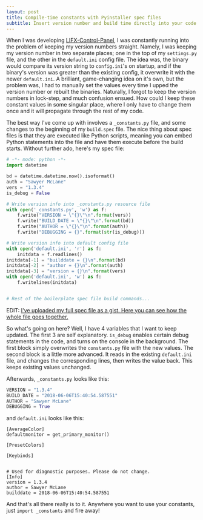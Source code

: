 ```yaml
---
layout: post
title: Compile-time constants with Pyinstaller spec files
subtitle: Insert version number and build time directly into your code!
---
```


When I was developing [LIFX-Control-Panel](https://github.com/samclane/LIFX-Control-Panel), I was constantly running into
the problem of keeping my version numbers straight. Namely, I was keeping my version number in two separate places; one 
in the top of my `settings.py` file, and the other in the `default.ini` config file. The idea was, the binary would compare
its version string to `config.ini`'s on startup, and if the binary's version was greater than the existing config, it 
overwrite it with the newer `default.ini`. A brilliant, game-changing idea on it's own, but the problem was, I had to 
manually set the values every time I upped the version number or rebuilt the binaries. Naturally, I forgot to keep the
version numbers in lock-step, and much confusion ensued. How could I keep these constant values in some singular place,
where I only have to change them once and it will propagate through the rest of my code. 


The best way I've come up with involves a `_constants.py` file, and some changes to the beginning of my `build.spec` file.
The nice thing about spec files is that they are executed like Python scripts, meaning you can embed Python statements into the 
file and have them execute before the build starts. Without further ado, here's my spec file:

```python
# -*- mode: python -*-
import datetime

bd = datetime.datetime.now().isoformat()
auth = "Sawyer McLane"
vers = "1.3.4"
is_debug = False

# Write version info into _constants.py resource file
with open('_constants.py', 'w') as f:
    f.write("VERSION = \"{}\"\n".format(vers))
    f.write("BUILD_DATE = \"{}\"\n".format(bd))
    f.write("AUTHOR = \"{}\"\n".format(auth))
    f.write("DEBUGGING = {}".format(str(is_debug)))

# Write version info into default config file
with open('default.ini', 'r') as f:
    initdata = f.readlines()
initdata[-1] = "builddate = {}\n".format(bd)
initdata[-2] = "author = {}\n".format(auth)
initdata[-3] = "version = {}\n".format(vers)
with open('default.ini', 'w') as f:
    f.writelines(initdata)


# Rest of the boilerplate spec file build commands...
```

EDIT: [I've uploaded my full spec file as a gist. Here you can see how the whole file goes together.](https://gist.github.com/samclane/cbf44116a3c1e1a9c5e11c5e932360d3) 

So what's going on here? Well, I have 4 variables that I want to keep updated. The first 3 are self explanatory. `is_debug`
enables certain debug statements in the code, and turns on the console in the background. The first block simply overwrites the
`constants.py` file with the new values. The second block is a little more advanced. It reads in the existing `default.ini` file,
and changes the corresponding lines, then writes the value back. This keeps existing values unchanged. 

Afterwards, `_constants.py` looks like this:

```python
VERSION = "1.3.4"
BUILD_DATE = "2018-06-06T15:40:54.587551"
AUTHOR = "Sawyer McLane"
DEBUGGING = True
```

and `default.ini` looks like this:

```
[AverageColor]
defaultmonitor = get_primary_monitor()

[PresetColors]

[Keybinds]


# Used for diagnostic purposes. Please do not change.
[Info]
version = 1.3.4
author = Sawyer McLane
builddate = 2018-06-06T15:40:54.587551
```

And that's all there really is to it. Anywhere you want to use your constants, just `import _constants` and fire away!